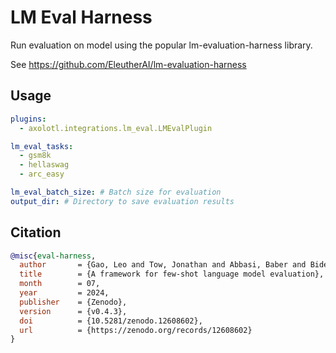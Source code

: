 # LM Eval Harness

Run evaluation on model using the popular lm-evaluation-harness library.

See https://github.com/EleutherAI/lm-evaluation-harness

## Usage

```yaml
plugins:
  - axolotl.integrations.lm_eval.LMEvalPlugin

lm_eval_tasks:
  - gsm8k
  - hellaswag
  - arc_easy

lm_eval_batch_size: # Batch size for evaluation
output_dir: # Directory to save evaluation results
```

## Citation

```bib
@misc{eval-harness,
  author       = {Gao, Leo and Tow, Jonathan and Abbasi, Baber and Biderman, Stella and Black, Sid and DiPofi, Anthony and Foster, Charles and Golding, Laurence and Hsu, Jeffrey and Le Noac'h, Alain and Li, Haonan and McDonell, Kyle and Muennighoff, Niklas and Ociepa, Chris and Phang, Jason and Reynolds, Laria and Schoelkopf, Hailey and Skowron, Aviya and Sutawika, Lintang and Tang, Eric and Thite, Anish and Wang, Ben and Wang, Kevin and Zou, Andy},
  title        = {A framework for few-shot language model evaluation},
  month        = 07,
  year         = 2024,
  publisher    = {Zenodo},
  version      = {v0.4.3},
  doi          = {10.5281/zenodo.12608602},
  url          = {https://zenodo.org/records/12608602}
}
```
